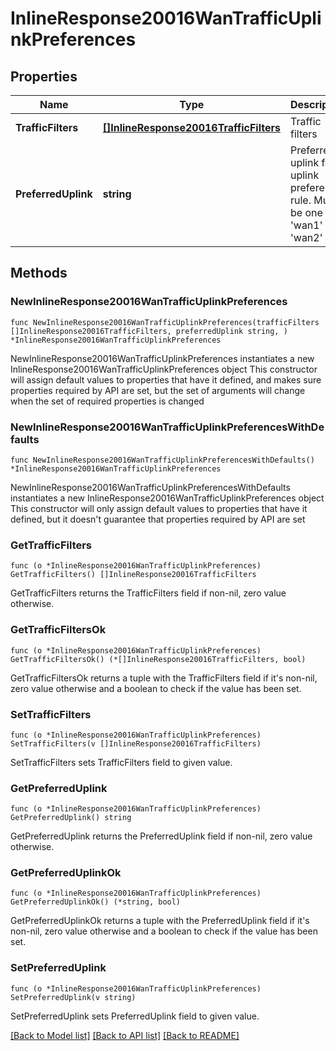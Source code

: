 # InlineResponse20016WanTrafficUplinkPreferences

## Properties

Name | Type | Description | Notes
------------ | ------------- | ------------- | -------------
**TrafficFilters** | [**[]InlineResponse20016TrafficFilters**](InlineResponse20016TrafficFilters.md) | Traffic filters | 
**PreferredUplink** | **string** | Preferred uplink for uplink preference rule. Must be one of: &#39;wan1&#39; or &#39;wan2&#39; | 

## Methods

### NewInlineResponse20016WanTrafficUplinkPreferences

`func NewInlineResponse20016WanTrafficUplinkPreferences(trafficFilters []InlineResponse20016TrafficFilters, preferredUplink string, ) *InlineResponse20016WanTrafficUplinkPreferences`

NewInlineResponse20016WanTrafficUplinkPreferences instantiates a new InlineResponse20016WanTrafficUplinkPreferences object
This constructor will assign default values to properties that have it defined,
and makes sure properties required by API are set, but the set of arguments
will change when the set of required properties is changed

### NewInlineResponse20016WanTrafficUplinkPreferencesWithDefaults

`func NewInlineResponse20016WanTrafficUplinkPreferencesWithDefaults() *InlineResponse20016WanTrafficUplinkPreferences`

NewInlineResponse20016WanTrafficUplinkPreferencesWithDefaults instantiates a new InlineResponse20016WanTrafficUplinkPreferences object
This constructor will only assign default values to properties that have it defined,
but it doesn't guarantee that properties required by API are set

### GetTrafficFilters

`func (o *InlineResponse20016WanTrafficUplinkPreferences) GetTrafficFilters() []InlineResponse20016TrafficFilters`

GetTrafficFilters returns the TrafficFilters field if non-nil, zero value otherwise.

### GetTrafficFiltersOk

`func (o *InlineResponse20016WanTrafficUplinkPreferences) GetTrafficFiltersOk() (*[]InlineResponse20016TrafficFilters, bool)`

GetTrafficFiltersOk returns a tuple with the TrafficFilters field if it's non-nil, zero value otherwise
and a boolean to check if the value has been set.

### SetTrafficFilters

`func (o *InlineResponse20016WanTrafficUplinkPreferences) SetTrafficFilters(v []InlineResponse20016TrafficFilters)`

SetTrafficFilters sets TrafficFilters field to given value.


### GetPreferredUplink

`func (o *InlineResponse20016WanTrafficUplinkPreferences) GetPreferredUplink() string`

GetPreferredUplink returns the PreferredUplink field if non-nil, zero value otherwise.

### GetPreferredUplinkOk

`func (o *InlineResponse20016WanTrafficUplinkPreferences) GetPreferredUplinkOk() (*string, bool)`

GetPreferredUplinkOk returns a tuple with the PreferredUplink field if it's non-nil, zero value otherwise
and a boolean to check if the value has been set.

### SetPreferredUplink

`func (o *InlineResponse20016WanTrafficUplinkPreferences) SetPreferredUplink(v string)`

SetPreferredUplink sets PreferredUplink field to given value.



[[Back to Model list]](../README.md#documentation-for-models) [[Back to API list]](../README.md#documentation-for-api-endpoints) [[Back to README]](../README.md)


